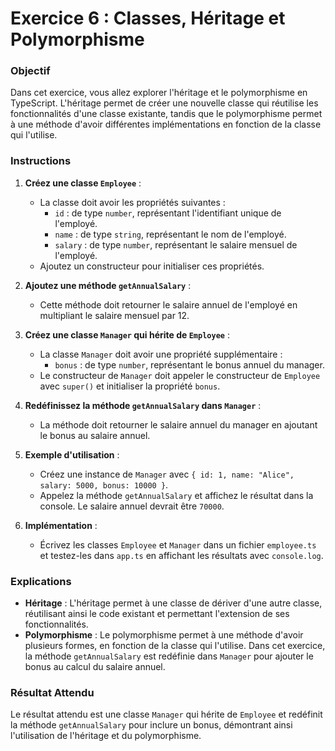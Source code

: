 # Exercice 6 : Classes, Héritage et Polymorphisme

### Objectif

Dans cet exercice, vous allez explorer l'héritage et le polymorphisme en TypeScript. L'héritage permet de créer une nouvelle classe qui réutilise les fonctionnalités d'une classe existante, tandis que le polymorphisme permet à une méthode d'avoir différentes implémentations en fonction de la classe qui l'utilise.

### Instructions

1. **Créez une classe `Employee`** :
   - La classe doit avoir les propriétés suivantes :
     - `id` : de type `number`, représentant l'identifiant unique de l'employé.
     - `name` : de type `string`, représentant le nom de l'employé.
     - `salary` : de type `number`, représentant le salaire mensuel de l'employé.
   - Ajoutez un constructeur pour initialiser ces propriétés.

2. **Ajoutez une méthode `getAnnualSalary`** :
   - Cette méthode doit retourner le salaire annuel de l'employé en multipliant le salaire mensuel par 12.

3. **Créez une classe `Manager` qui hérite de `Employee`** :
   - La classe `Manager` doit avoir une propriété supplémentaire :
     - `bonus` : de type `number`, représentant le bonus annuel du manager.
   - Le constructeur de `Manager` doit appeler le constructeur de `Employee` avec `super()` et initialiser la propriété `bonus`.

4. **Redéfinissez la méthode `getAnnualSalary` dans `Manager`** :
   - La méthode doit retourner le salaire annuel du manager en ajoutant le bonus au salaire annuel.

5. **Exemple d'utilisation** :
   - Créez une instance de `Manager` avec `{ id: 1, name: "Alice", salary: 5000, bonus: 10000 }`.
   - Appelez la méthode `getAnnualSalary` et affichez le résultat dans la console. Le salaire annuel devrait être `70000`.

6. **Implémentation** :
   - Écrivez les classes `Employee` et `Manager` dans un fichier `employee.ts` et testez-les dans `app.ts` en affichant les résultats avec `console.log`.

### Explications

- **Héritage** : L'héritage permet à une classe de dériver d'une autre classe, réutilisant ainsi le code existant et permettant l'extension de ses fonctionnalités.
- **Polymorphisme** : Le polymorphisme permet à une méthode d'avoir plusieurs formes, en fonction de la classe qui l'utilise. Dans cet exercice, la méthode `getAnnualSalary` est redéfinie dans `Manager` pour ajouter le bonus au calcul du salaire annuel.

### Résultat Attendu

Le résultat attendu est une classe `Manager` qui hérite de `Employee` et redéfinit la méthode `getAnnualSalary` pour inclure un bonus, démontrant ainsi l'utilisation de l'héritage et du polymorphisme.
